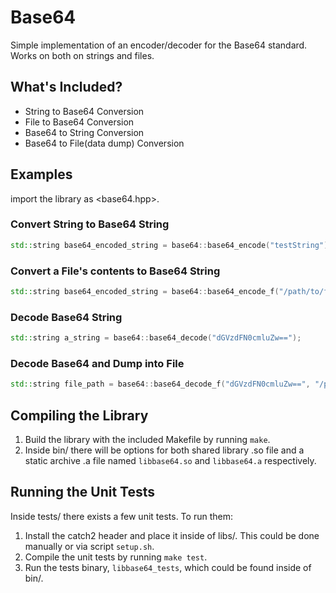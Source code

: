 # Base64
Simple implementation of an encoder/decoder for the Base64 standard. Works on both on strings and files.

## **What's Included?**
- String to Base64 Conversion</li>
- File to Base64 Conversion</li>
- Base64 to String Conversion</li>
- Base64 to File(data dump) Conversion</li>


## **Examples**
import the library as <base64.hpp>.

### Convert String to Base64 String
```cpp
std::string base64_encoded_string = base64::base64_encode("testString");
```

### Convert a File's contents to Base64 String
```cpp
std::string base64_encoded_string = base64::base64_encode_f("/path/to/file.*");
```

### Decode Base64 String
```cpp
std::string a_string = base64::base64_decode("dGVzdFN0cmluZw==");
```

### Decode Base64 and Dump into File
```cpp
std::string file_path = base64::base64_decode_f("dGVzdFN0cmluZw==", "/path/to/file.*");
```

## **Compiling the Library**
1) Build the library with the included Makefile by running  `make`. 
2) Inside bin/ there will be options for both shared library .so file and a static archive .a file named `libbase64.so` and `libbase64.a` respectively.

## **Running the Unit Tests**
Inside tests/ there exists a few unit tests. To run them:
1) Install the catch2 header and place it inside of libs/. This could be done manually or via script `setup.sh`.
2) Compile the unit tests by running `make test`.
3) Run the tests binary, `libbase64_tests`, which could be found inside of bin/.